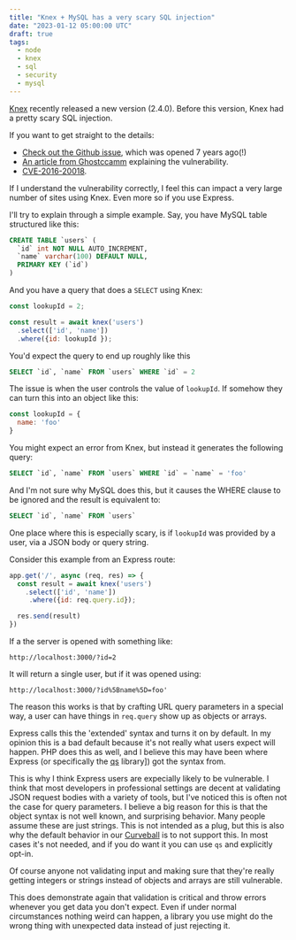 ```yaml
---
title: "Knex + MySQL has a very scary SQL injection"
date: "2023-01-12 05:00:00 UTC"
draft: true
tags:
  - node
  - knex
  - sql
  - security
  - mysql
---
```


[Knex][4] recently released a new version (2.4.0). Before this version, Knex had a
pretty scary SQL injection.

If you want to get straight to the details:

* [Check out the Github issue][1], which was opened 7 years ago(!)
* [An article from Ghostccamm][2] explaining the vulnerability.
* [CVE-2016-20018][3].

If I understand the vulnerability correctly, I feel this can impact a very
large number of sites using Knex. Even more so if you use Express.

I'll try to explain through a simple example. Say, you have MySQL table structured
like this:

```sql
CREATE TABLE `users` (
  `id` int NOT NULL AUTO_INCREMENT,
  `name` varchar(100) DEFAULT NULL,
  PRIMARY KEY (`id`)
)
```

And you have a query that does a `SELECT` using Knex:

```javascript
const lookupId = 2;

const result = await knex('users')
  .select(['id', 'name'])
  .where({id: lookupId });
```

You'd expect the query to end up roughly like this

```sql
SELECT `id`, `name` FROM `users` WHERE `id` = 2
```

The issue is when the user controls the value of `lookupId`. If somehow they
can turn this into an object like this:

```javascript
const lookupId = {
  name: 'foo'
}
```

You might expect an error from Knex, but instead it generates the following query:

```sql
SELECT `id`, `name` FROM `users` WHERE `id` = `name` = 'foo'
```

And I'm not sure why MySQL does this, but it causes the WHERE clause to be ignored
and the result is equivalent to:

```sql
SELECT `id`, `name` FROM `users`
```

One place where this is especially scary, is if `lookupId` was provided by a user,
via a JSON body or query string.

Consider this example from an Express route:

```javascript
app.get('/', async (req, res) => {
  const result = await knex('users')
    .select(['id', 'name'])
     .where({id: req.query.id});

  res.send(result)
})
```

If a the server is opened with something like:

```
http://localhost:3000/?id=2
```

It will return a single user, but if it was opened using:


```
http://localhost:3000/?id%5Bname%5D=foo'
```

The reason this works is that by crafting URL query parameters in a special
way, a user can have things in `req.query` show up as objects or arrays.

Express calls this the 'extended' syntax and turns it on by default. In my
opinion this is a bad default because it's not really what users expect will
happen. PHP does this as well, and I believe this may have been where Express
(or specifically the [qs][6] library]) got the syntax from.

This is why I think Express users are expecially likely to be vulnerable.
I think that most developers in professional settings are decent at 
validating JSON request bodies with a variety of tools, but I've noticed
this is often not the case for query parameters. I believe a big reason for
this is that the object syntax is not well known, and surprising behavior.
Many people assume these are just strings. This is not intended as a plug,
but this is also why the default behavior in our [Curveball][7] is to not
support this. In most cases it's not needed, and if you do want it you can
use `qs` and explicitly opt-in.

Of course anyone not validating input and making sure that they're really
getting integers or strings instead of objects and arrays are still vulnerable.

This does demonstrate again that validation is critical and throw errors
whenever you get data you don't expect. Even if under normal circumstances
nothing weird can happen, a library you use might do the wrong thing with
unexpected data instead of just rejecting it.


[1]: https://github.com/knex/knex/issues/1227
[2]: https://www.ghostccamm.com/blog/knex_sqli/
[3]: https://nvd.nist.gov/vuln/detail/CVE-2016-20018 
[4]: https://knexjs.org/
[5]: https://expressjs.com/
[6]: https://www.npmjs.com/package/qs 
[7]: https://curveballjs.org/
